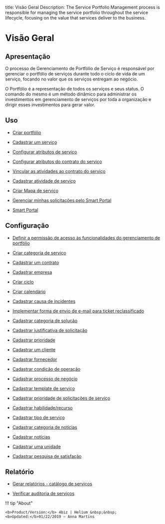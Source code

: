 title: Visão Geral
Description: The Service Portfolio Management process is responsible for managing the service portfolio throughout the service lifecycle, focusing on the value that services deliver to the business.
# Visão Geral

Apresentação
----------------

O processo de Gerenciamento de Portfólio de Serviço é responsável por gerenciar o portfólio de serviços durante todo o ciclo de vida de um serviço, focando no valor que os serviços entregam ao negócio.

O Portfólio é a representação de todos os serviços e seus status. O comando do mesmo é um método dinâmico para administrar os investimentos em gerenciamento de serviços por toda a organização e dirigir esses investimentos para gerar valor.

Uso
-------

- [Criar portfólio](/pt-br/4biz-helium/processes/portfolio-and-catalog/use/create-the-portfolio.html)

- [Cadastrar um serviço](/pt-br/4biz-helium/processes/portfolio-and-catalog/use/register-a-service.html)

- [Configurar atributos de serviço](/pt-br/4biz-helium/processes/portfolio-and-catalog/use/configure-services-attributes.html)

- [Configurar atributos do contrato do serviço](/pt-br/4biz-helium/processes/portfolio-and-catalog/use/service-contract-attributes.html)

- [Vincular as atividades ao contrato do serviço](/pt-br/4biz-helium/processes/portfolio-and-catalog/use/link-activity-to-service-contract.html)

- [Cadastrar atividade de serviço](/pt-br/4biz-helium/processes/portfolio-and-catalog/use/register-service-activity.html)

- [Criar Mapa de serviço](/pt-br/4biz-helium/processes/portfolio-and-catalog/use/create-service-map.html)

- [Gerenciar minhas solicitações pelo Smart Portal](/pt-br/4biz-helium/processes/portfolio-and-catalog/use/request-through-Smart-Portal.html)

- [Smart Portal](/pt-br/4biz-helium/processes/portfolio-and-catalog/use/smart-portal.html)

Configuração
-----------------

- [Definir a permissão de acesso às funcionalidades do gerenciamento de portfólio](/pt-br/4biz-helium/processes/portfolio-and-catalog/configuration/access-portfolio-management.html)

- [Criar categoria de serviço](/pt-br/4biz-helium/processes/portfolio-and-catalog/configuration/create-service-category.html)

- [Cadastrar um contrato](/pt-br/4biz-helium/processes/portfolio-and-catalog/configuration/register-contract.html)

- [Cadastrar empresa](/pt-br/4biz-helium/processes/portfolio-and-catalog/configuration/register-company.html)

- [Criar ciclo](/pt-br/4biz-helium/platform-administration/time/create-cycle.html)

- [Criar calendário](/pt-br/4biz-helium/platform-administration/time/create-calendar.html)

- [Cadastrar causa de incidentes](/pt-br/4biz-helium/processes/portfolio-and-catalog/configuration/register-cause-incidents.html)

- [Implementar forma de envio de e-mail para ticket reclassificado](/pt-br/4biz-helium/processes/portfolio-and-catalog/configuration/send-email-reclassified-ticket.html)

- [Cadastrar categoria de solução](/pt-br/4biz-helium/processes/portfolio-and-catalog/configuration/register-solution-category.html)

- [Cadastrar justificativa de solicitação](/pt-br/4biz-helium/processes/portfolio-and-catalog/configuration/register-request-justification.html)

- [Cadastrar prioridade](/pt-br/4biz-helium/processes/portfolio-and-catalog/configuration/register-priority.html)

- [Cadastrar um cliente](/pt-br/4biz-helium/processes/portfolio-and-catalog/configuration/register-client.html)

- [Cadastrar fornecedor](/pt-br/4biz-helium/processes/portfolio-and-catalog/configuration/register-provider.html)

- [Cadastrar condição de operação](/pt-br/4biz-helium/processes/portfolio-and-catalog/configuration/register-operating-condition.html)

- [Cadastrar processo de negócio](/pt-br/4biz-helium/processes/portfolio-and-catalog/configuration/register-business-process.html)

- [Cadastrar template de serviço](/pt-br/4biz-helium/processes/portfolio-and-catalog/configuration/register-service-template.html)

- [Cadastrar prioridade de solicitações de serviço](/pt-br/4biz-helium/processes/portfolio-and-catalog/configuration/register-service-request-priority.html)

- [Cadastrar habilidade/recurso](/pt-br/4biz-helium/processes/portfolio-and-catalog/configuration/register-skill-resource.html)

- [Cadastrar tipo de serviço](/pt-br/4biz-helium/processes/portfolio-and-catalog/configuration/register-type-of-service.html)

- [Cadastrar categoria de notícias](/pt-br/4biz-helium/processes/portfolio-and-catalog/configuration/register-news-category.html)

- [Cadastrar notícias](/pt-br/4biz-helium/processes/portfolio-and-catalog/configuration/register-news.html)

- [Cadastrar uma unidade](/pt-br/4biz-helium/platform-administration/region-and-language/register-unit.html)

- [Cadastrar pesquisa de satisfação](/pt-br/4biz-helium/processes/portfolio-and-catalog/configuration/register-satisfaction-survey.html)

Relatório
----------

- [Gerar relatórios - catálogo de serviços](/pt-br/4biz-helium/processes/portfolio-and-catalog/use/reports-service-catalog.html)

- [Verificar auditoria de serviços](/pt-br/4biz-helium/processes/portfolio-and-catalog/use/service-audit.html)

!!! tip "About"

    <b>Product/Version:</b> 4biz | Helium &nbsp;&nbsp;
    <b>Updated:</b>01/22/2019 – Anna Martins
